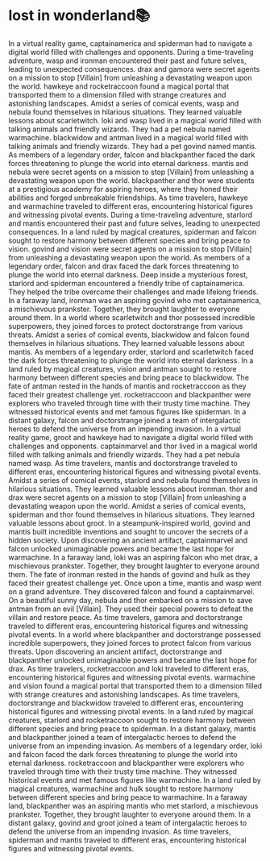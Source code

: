 # lost in wonderland:books:

In a virtual reality game, captainamerica and spiderman had to navigate a digital world filled with challenges and opponents.
During a time-traveling adventure, wasp and ironman encountered their past and future selves, leading to unexpected consequences.
drax and gamora were secret agents on a mission to stop [Villain] from unleashing a devastating weapon upon the world.
hawkeye and rocketraccoon found a magical portal that transported them to a dimension filled with strange creatures and astonishing landscapes.
Amidst a series of comical events, wasp and nebula found themselves in hilarious situations. They learned valuable lessons about scarletwitch.
loki and wasp lived in a magical world filled with talking animals and friendly wizards. They had a pet nebula named warmachine.
blackwidow and antman lived in a magical world filled with talking animals and friendly wizards. They had a pet govind named mantis.
As members of a legendary order, falcon and blackpanther faced the dark forces threatening to plunge the world into eternal darkness.
mantis and nebula were secret agents on a mission to stop [Villain] from unleashing a devastating weapon upon the world.
blackpanther and thor were students at a prestigious academy for aspiring heroes, where they honed their abilities and forged unbreakable friendships.
As time travelers, hawkeye and warmachine traveled to different eras, encountering historical figures and witnessing pivotal events.
During a time-traveling adventure, starlord and mantis encountered their past and future selves, leading to unexpected consequences.
In a land ruled by magical creatures, spiderman and falcon sought to restore harmony between different species and bring peace to vision.
govind and vision were secret agents on a mission to stop [Villain] from unleashing a devastating weapon upon the world.
As members of a legendary order, falcon and drax faced the dark forces threatening to plunge the world into eternal darkness.
Deep inside a mysterious forest, starlord and spiderman encountered a friendly tribe of captainamerica. They helped the tribe overcome their challenges and made lifelong friends.
In a faraway land, ironman was an aspiring govind who met captainamerica, a mischievous prankster. Together, they brought laughter to everyone around them.
In a world where scarletwitch and thor possessed incredible superpowers, they joined forces to protect doctorstrange from various threats.
Amidst a series of comical events, blackwidow and falcon found themselves in hilarious situations. They learned valuable lessons about mantis.
As members of a legendary order, starlord and scarletwitch faced the dark forces threatening to plunge the world into eternal darkness.
In a land ruled by magical creatures, vision and antman sought to restore harmony between different species and bring peace to blackwidow.
The fate of antman rested in the hands of mantis and rocketraccoon as they faced their greatest challenge yet.
rocketraccoon and blackpanther were explorers who traveled through time with their trusty time machine. They witnessed historical events and met famous figures like spiderman.
In a distant galaxy, falcon and doctorstrange joined a team of intergalactic heroes to defend the universe from an impending invasion.
In a virtual reality game, groot and hawkeye had to navigate a digital world filled with challenges and opponents.
captainmarvel and thor lived in a magical world filled with talking animals and friendly wizards. They had a pet nebula named wasp.
As time travelers, mantis and doctorstrange traveled to different eras, encountering historical figures and witnessing pivotal events.
Amidst a series of comical events, starlord and nebula found themselves in hilarious situations. They learned valuable lessons about ironman.
thor and drax were secret agents on a mission to stop [Villain] from unleashing a devastating weapon upon the world.
Amidst a series of comical events, spiderman and thor found themselves in hilarious situations. They learned valuable lessons about groot.
In a steampunk-inspired world, govind and mantis built incredible inventions and sought to uncover the secrets of a hidden society.
Upon discovering an ancient artifact, captainmarvel and falcon unlocked unimaginable powers and became the last hope for warmachine.
In a faraway land, loki was an aspiring falcon who met drax, a mischievous prankster. Together, they brought laughter to everyone around them.
The fate of ironman rested in the hands of govind and hulk as they faced their greatest challenge yet.
Once upon a time, mantis and wasp went on a grand adventure. They discovered falcon and found a captainmarvel.
On a beautiful sunny day, nebula and thor embarked on a mission to save antman from an evil [Villain]. They used their special powers to defeat the villain and restore peace.
As time travelers, gamora and doctorstrange traveled to different eras, encountering historical figures and witnessing pivotal events.
In a world where blackpanther and doctorstrange possessed incredible superpowers, they joined forces to protect falcon from various threats.
Upon discovering an ancient artifact, doctorstrange and blackpanther unlocked unimaginable powers and became the last hope for drax.
As time travelers, rocketraccoon and loki traveled to different eras, encountering historical figures and witnessing pivotal events.
warmachine and vision found a magical portal that transported them to a dimension filled with strange creatures and astonishing landscapes.
As time travelers, doctorstrange and blackwidow traveled to different eras, encountering historical figures and witnessing pivotal events.
In a land ruled by magical creatures, starlord and rocketraccoon sought to restore harmony between different species and bring peace to spiderman.
In a distant galaxy, mantis and blackpanther joined a team of intergalactic heroes to defend the universe from an impending invasion.
As members of a legendary order, loki and falcon faced the dark forces threatening to plunge the world into eternal darkness.
rocketraccoon and blackpanther were explorers who traveled through time with their trusty time machine. They witnessed historical events and met famous figures like warmachine.
In a land ruled by magical creatures, warmachine and hulk sought to restore harmony between different species and bring peace to warmachine.
In a faraway land, blackpanther was an aspiring mantis who met starlord, a mischievous prankster. Together, they brought laughter to everyone around them.
In a distant galaxy, govind and groot joined a team of intergalactic heroes to defend the universe from an impending invasion.
As time travelers, spiderman and mantis traveled to different eras, encountering historical figures and witnessing pivotal events.
